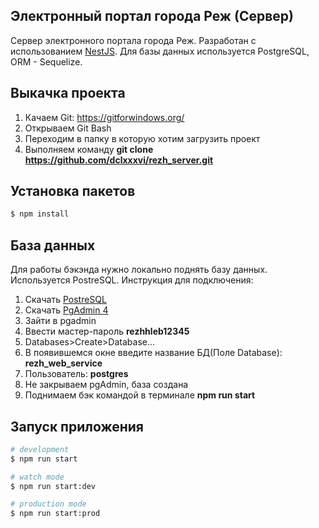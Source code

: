 ## Электронный портал города Реж (Сервер)
Сервер электронного портала города Реж. Разработан с использованием [NestJS](https://github.com/nestjs/nest). Для базы данных используется PostgreSQL, ORM - Sequelize.

## Выкачка проекта

1. Качаем Git: https://gitforwindows.org/
2. Открываем Git Bash
3. Переходим в папку в которую хотим загрузить проект
4. Выполняем команду **git clone https://github.com/dclxxxvi/rezh_server.git**

## Установка пакетов

```bash
$ npm install
```

## База данных

Для работы бэкэнда нужно локально поднять базу данных. Используется PostreSQL. Инструкция для подключения:

1. Скачать [PostreSQL](https://www.postgresql.org/download/)
2. Скачать [PgAdmin 4](https://www.pgadmin.org/download/)
3. Зайти в pgadmin
4. Ввести мастер-пароль **rezhhleb12345**
5. Databases>Create>Database...
6. В появившемся окне введите название БД(Поле Database): **rezh_web_service**
7. Пользователь: **postgres**
8. Не закрываем pgAdmin, база создана
9. Поднимаем бэк командой в терминале **npm run start**


## Запуск приложения

```bash
# development
$ npm run start

# watch mode
$ npm run start:dev

# production mode
$ npm run start:prod
```
